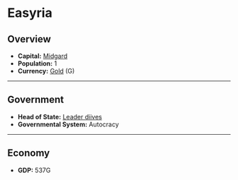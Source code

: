 # Easyria

## Overview

- **Capital:** [Midgard](Midgard)
- **Population:** 1
- **Currency:** [Gold](Gold) (G)

---

## Government

- **Head of State:** [Leader diives](diives)
- **Governmental System:** Autocracy

---

## Economy

- **GDP:** <!-- GDP -->537G